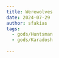 ```yaml
---
title: Werewolves
date: 2024-07-29
author: sfakias
tags:
  - gods/Huntsman
  - gods/Karadosh
 
---
```

